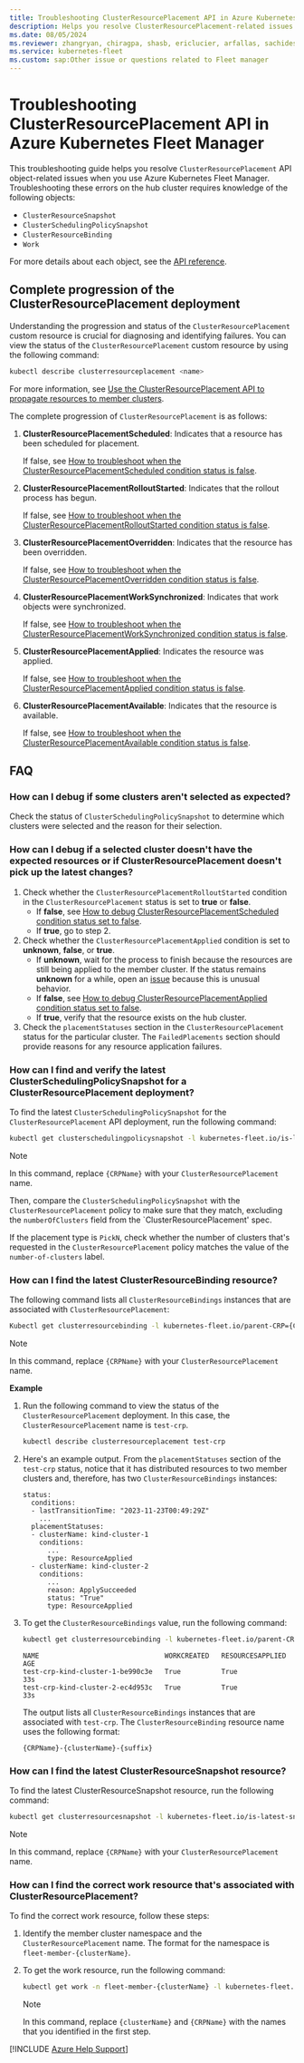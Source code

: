 ```yaml
---
title: Troubleshooting ClusterResourcePlacement API in Azure Kubernetes Fleet Manager
description: Helps you resolve ClusterResourcePlacement-related issues when you use Azure Kubernetes Fleet Manager APIs.
ms.date: 08/05/2024
ms.reviewer: zhangryan, chiragpa, shasb, ericlucier, arfallas, sachidesai
ms.service: kubernetes-fleet
ms.custom: sap:Other issue or questions related to Fleet manager
---
```

# Troubleshooting ClusterResourcePlacement API in Azure Kubernetes Fleet Manager

This troubleshooting guide helps you resolve `ClusterResourcePlacement` API object-related issues when you use Azure Kubernetes Fleet Manager. Troubleshooting these errors on the hub cluster requires knowledge of the following objects:

- `ClusterResourceSnapshot`
- `ClusterSchedulingPolicySnapshot`
- `ClusterResourceBinding`
- `Work`

For more details about each object, see the [API reference](https://github.com/Azure/fleet/blob/main/docs/api-references.md).

## Complete progression of the ClusterResourcePlacement deployment

Understanding the progression and status of the `ClusterResourcePlacement` custom resource is crucial for diagnosing and identifying failures. You can view the status of the `ClusterResourcePlacement` custom resource by using the following command:

```bash
kubectl describe clusterresourceplacement <name>
```

For more information, see [Use the ClusterResourcePlacement API to propagate resources to member clusters](/azure/kubernetes-fleet/quickstart-resource-propagation#use-the-clusterresourceplacement-api-to-propagate-resources-to-member-clusters).

The complete progression of `ClusterResourcePlacement` is as follows:

1. **ClusterResourcePlacementScheduled**: Indicates that a resource has been scheduled for placement.

    If false, see [How to troubleshoot when the ClusterResourcePlacementScheduled condition status is false](crp-clusterresourceplacementscheduled-false.md).
1. **ClusterResourcePlacementRolloutStarted**: Indicates that the rollout process has begun.

    If false, see [How to troubleshoot when the ClusterResourcePlacementRolloutStarted condition status is false](crp-clusterresourceplacementrolloutstarted-false.md).
1. **ClusterResourcePlacementOverridden**: Indicates that the resource has been overridden.

    If false, see [How to troubleshoot when the ClusterResourcePlacementOverridden condition status is false](crp-clusterresourceplacementoverridden-false.md).
1. **ClusterResourcePlacementWorkSynchronized**: Indicates that work objects were synchronized.

    If false, see [How to troubleshoot when the ClusterResourcePlacementWorkSynchronized condition status is false](crp-clusterresourceplacementworksynchronized-false.md).
1. **ClusterResourcePlacementApplied**: Indicates the resource was applied.

    If false, see [How to troubleshoot when the ClusterResourcePlacementApplied condition status is false](crp-clusterresourceplacementapplied-false.md).
1. **ClusterResourcePlacementAvailable**: Indicates that the resource is available.

    If false, see [How to troubleshoot when the ClusterResourcePlacementAvailable condition status is false](crp-clusterresourceplacementavailable-false.md).

## FAQ

### How can I debug if some clusters aren't selected as expected?

Check the status of `ClusterSchedulingPolicySnapshot` to determine which clusters were selected and the reason for their selection.

### How can I debug if a selected cluster doesn't have the expected resources or if ClusterResourcePlacement doesn't pick up the latest changes?

1. Check whether the `ClusterResourcePlacementRolloutStarted` condition in the `ClusterResourcePlacement` status is set to **true** or **false**.
    - If **false**, see [How to debug ClusterResourcePlacementScheduled condition status set to false]().
    - If **true**, go to step 2.
2. Check whether the `ClusterResourcePlacementApplied` condition is set to **unknown**, **false**, or **true**.
    - If **unknown**, wait for the process to finish because the resources are still being applied to the member cluster. If the status remains **unknown** for a while, open an [issue](https://github.com/Azure/fleet/issues) because this is unusual behavior.
    - If **false**, see [How to debug ClusterResourcePlacementApplied condition status set to false]().
    - If **true**, verify that the resource exists on the hub cluster.
3. Check the `placementStatuses` section in the `ClusterResourcePlacement` status for the particular cluster. The `FailedPlacements` section should provide reasons for any resource application failures.

### How can I find and verify the latest ClusterSchedulingPolicySnapshot for a ClusterResourcePlacement deployment?

To find the latest `ClusterSchedulingPolicySnapshot` for the `ClusterResourcePlacement` API deployment, run the following command:

```bash
kubectl get clusterschedulingpolicysnapshot -l kubernetes-fleet.io/is-latest-snapshot=true,kubernetes-fleet.io/parent-CRP={CRPName}
```

> [!NOTE]
> In this command, replace `{CRPName}` with your `ClusterResourcePlacement` name.

Then, compare the `ClusterSchedulingPolicySnapshot` with the `ClusterResourcePlacement` policy to make sure that they match, excluding the `numberOfClusters` field from the `ClusterResourcePlacement' spec.

If the placement type is `PickN`, check whether the number of clusters that's requested in the `ClusterResourcePlacement` policy matches the value of the `number-of-clusters` label.

### How can I find the latest ClusterResourceBinding resource?

The following command lists all `ClusterResourceBindings` instances that are associated with `ClusterResourcePlacement`:

```bash
Kubectl get clusterresourcebinding -l kubernetes-fleet.io/parent-CRP={CRPName}
```

> [!NOTE]
> In this command, replace `{CRPName}` with your `ClusterResourcePlacement` name.

**Example**

1. Run the following command to view the status of the `ClusterResourcePlacement` deployment. In this case, the `ClusterResourcePlacement` name is `test-crp`.

    ```bash
    kubectl describe clusterresourceplacement test-crp
    ```

2. Here's an example output. From the `placementStatuses` section of the `test-crp` status, notice that it has distributed resources to two member clusters and, therefore, has two `ClusterResourceBindings` instances:

    ```output
    status:
      conditions:
      - lastTransitionTime: "2023-11-23T00:49:29Z"
        ...
      placementStatuses:
      - clusterName: kind-cluster-1
        conditions:
          ...
          type: ResourceApplied
      - clusterName: kind-cluster-2
        conditions:
          ...
          reason: ApplySucceeded
          status: "True"
          type: ResourceApplied
    ```

3. To get the `ClusterResourceBindings` value, run the following command:

    ```bash
    kubectl get clusterresourcebinding -l kubernetes-fleet.io/parent-CRP=test-crp 
    ```
    
    ```output
    NAME                               WORKCREATED   RESOURCESAPPLIED   AGE
    test-crp-kind-cluster-1-be990c3e   True          True               33s
    test-crp-kind-cluster-2-ec4d953c   True          True               33s
    ```

    The output lists all `ClusterResourceBindings` instances that are associated with `test-crp`. The `ClusterResourceBinding` resource name uses the following format:

    `{CRPName}-{clusterName}-{suffix}`

### How can I find the latest ClusterResourceSnapshot resource?

To find the latest ClusterResourceSnapshot resource, run the following command:

```bash
kubectl get clusterresourcesnapshot -l kubernetes-fleet.io/is-latest-snapshot=true,kubernetes-fleet.io/parent-CRP={CRPName}
```
<a id="find-work"></a>

> [!NOTE]  
> In this command, replace `{CRPName}` with your `ClusterResourcePlacement` name.

### How can I find the correct work resource that's associated with ClusterResourcePlacement?

To find the correct work resource, follow these steps:

1. Identify the member cluster namespace and the `ClusterResourcePlacement` name. The format for the namespace is `fleet-member-{clusterName}`.
1. To get the work resource, run the following command:
    
    ```bash
    kubectl get work -n fleet-member-{clusterName} -l kubernetes-fleet.io/parent-CRP={CRPName}
    ```

   > [!NOTE]  
   > In this command, replace `{clusterName}` and `{CRPName}` with the names that you identified in the first step.

[!INCLUDE [Azure Help Support](../../includes/azure-help-support.md)]
